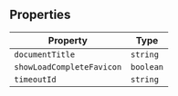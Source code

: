 ## Properties

| Property | Type |
| ------ | ------ |
| <a id="documenttitle"></a> `documentTitle` | `string` |
| <a id="showloadcompletefavicon"></a> `showLoadCompleteFavicon` | `boolean` |
| <a id="timeoutid"></a> `timeoutId` | `string` |
